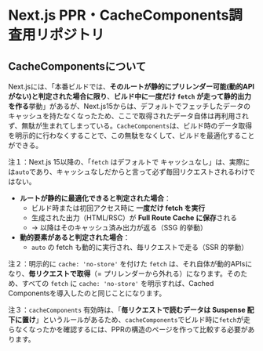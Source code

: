 # Next.js PPR・CacheComponents調査用リポジトリ

## CacheComponentsについて

Next.jsには、「本番ビルドでは、**そのルートが静的にプリレンダー可能(動的APIがない)と判定された場合に限り**、**ビルド中に一度だけ `fetch` が走って静的出力を作る**挙動」があるが、Next.js15からは、デフォルトでフェッチしたデータのキャッシュを持たなくなったため、ここで取得されたデータ自体は再利用されず、無駄が生まれてしまっている。`CacheComponents`は、ビルド時のデータ取得を明示的に行わなくすることで、この無駄をなくして、ビルドを最適化することができる。

注１：Next.js 15以降の、「`fetch` はデフォルトで キャッシュなし」は、実際には`auto`であり、キャッシュなしだからと言って必ず毎回リクエストされるわけではない。

- **ルートが静的に最適化できると判定された場合**：
    - ビルド時または初回アクセス時に **一度だけ fetch を実行**
    - 生成された出力（HTML/RSC）が **Full Route Cache に保存**される
    - → 以降はそのキャッシュ済み出力が返る（SSG 的挙動）
- **動的要素があると判定された場合**：
    - `auto` の fetch も動的に実行され、毎リクエストで走る（SSR 的挙動）

注２：明示的に `cache: 'no-store'` を付けた `fetch` は、それ自体が動的APIsになり、**毎リクエストで取得**（= プリレンダーから外れる）になります。そのため、すべての `fetch` に `cache: 'no-store'` を明示すれば、Cached Componentsを導入したのと同じことになります。

注３：`cacheComponents` 有効時は、「**毎リクエストで読むデータは Suspense 配下に置け**」というルールがあるため、`cacheComponents`でビルド時に`fetch`が走らなくなったかを確認するには、PPRの構造のページを作って比較する必要があります。